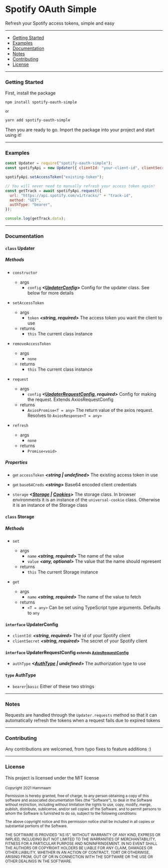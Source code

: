 # Spotify OAuth Simple

Refresh your Spotify access tokens, simple and easy

---

- <a href="#get-started">Getting Started</a>
- <a href="#examples">Examples</a>
- <a href="#docs">Documentation</a>
- <a href="#notes">Notes</a>
- <a href="#contributing">Contributing</a>
- <a href="#license">License</a>

---

<h3 id="get-started">Getting Started</h3>

First, install the package

```sh
npm install spotify-oauth-simple
```

<small>or</small>

```sh
yarn add spotify-oauth-simple
```

Then you are ready to go. Import the package into your project and start using it!

---

<h3 id="examples">Examples</h3>

```js
const Updater = require("spotify-oauth-simple");
const spotifyApi = new Updater({ clientId: "your-client-id", clientSecret: "your-client-secret" });

spotifyApi.setAccessToken("existing-token");

// You will never need to manually refresh your access token again!
const getTrack = await spotifyApi.request({
  url: "https://api.spotify.com/v1/tracks/" + "track-id",
  method: "GET",
  authType: "bearer",
});

console.log(getTrack.data);
```

---

<h3 id="docs">Documentation</h3>

#### `class` Updater

##### Methods

- `constructor`

  - args
    - `config` **_\<[UpdaterConfig](#int-updater-config)\>_** Config for the updater class. See below for more details

- `setAccessToken`

  - args
    - `token` **_<string, required>_** The access token you want the client to use
  - returns
    - `this` The current class instance

- `removeAccessToken`
  
  - args
    - `none`
  - returns
    - `this` The current class instance

- `request`

  - args
    - `config` **_<[UpdaterRequestConfig](#int-updater-request-config), required>_** Config for making the request. Extends AxiosRequestConfig
  - returns
    - `AxiosPromise<T = any>` The return value of the axios request. Resolves to `AxiosResponse<T = any>`

- `refresh`
  - args
    - `none`
  - returns
    - `Promise<void>`

##### Properties

- <small>get</small> `accessToken` **_<string | undefined>_** The existing access token in use

- <small>get</small> `base64Creds` **_\<string\>_** Base64 encoded client credentials

- `storage` **_\<[Storage](#cls-storage) | [Cookies](https://github.com/reactivestack/cookies/blob/master/packages/universal-cookie/README.md "Universal-cookie documentation for the Cookies class")\>_** The storage class. In browser environments it is an instance of the `universal-cookie` class. Otherwise it is an instance of the Storage class

#### `class` <span id="cls-storage">Storage</span>

##### Methods

- `set`

  - args
    - `name` **_<string, required>_** The name of the value
    - `value` **_<any, optional>_** The value that the name should represent
  - returns
    - `this` The current Storage instance

- `get`
  - args
    - `name` **_<string, required>_** The name of the value to fetch
  - returns
    - `<T = any>` Can be set using TypeScript type arguments. Defaults to `any`

#### `interface` <span id="int-updater-config">UpdaterConfig</span>

- `clientId`: **_<string, required>_** The id of your Spotify client
- `clientSecret` **_<string, required>_** The secret of your Spotify client

#### `interface` <span id="int-updater-request-config">UpdaterRequestConfig</span> <small>extends [AxiosRequestConfig](https://github.com/axios/axios#request-config "Axios documentation of AxiosRequestConfig")</small>

- `authType` **_<[AuthType](#typ-auth-type) | undefined>_** The authorization type to use

#### `type` <span id="typ-auth-type">AuthType</span>

- `bearer`|`basic` Either of these two strings

---

<h3 id="notes">Notes</h3>

Requests are handled through the `Updater.requests` method so that it can automatically refresh the tokens when a request fails due to expired tokens

---

<h3 id="contributing">Contributing</h3>
Any contributions are welcomed, from typo fixes to feature additions :)

---

<h3 id="license">License</h3>
This project is licensed under the MIT license
<br />
<br />

<small>
Copyright 2021 Hammaam

Permission is hereby granted, free of charge, to any person obtaining a copy of this software and associated documentation files (the "Software"), to deal in the Software without restriction, including without limitation the rights to use, copy, modify, merge, publish, distribute, sublicense, and/or sell copies of the Software, and to permit persons to whom the Software is furnished to do so, subject to the following conditions:

The above copyright notice and this permission notice shall be included in all copies or substantial portions of the Software.

THE SOFTWARE IS PROVIDED "AS IS", WITHOUT WARRANTY OF ANY KIND, EXPRESS OR IMPLIED, INCLUDING BUT NOT LIMITED TO THE WARRANTIES OF MERCHANTABILITY, FITNESS FOR A PARTICULAR PURPOSE AND NONINFRINGEMENT. IN NO EVENT SHALL THE AUTHORS OR COPYRIGHT HOLDERS BE LIABLE FOR ANY CLAIM, DAMAGES OR OTHER LIABILITY, WHETHER IN AN ACTION OF CONTRACT, TORT OR OTHERWISE, ARISING FROM, OUT OF OR IN CONNECTION WITH THE SOFTWARE OR THE USE OR OTHER DEALINGS IN THE SOFTWARE.</small>
